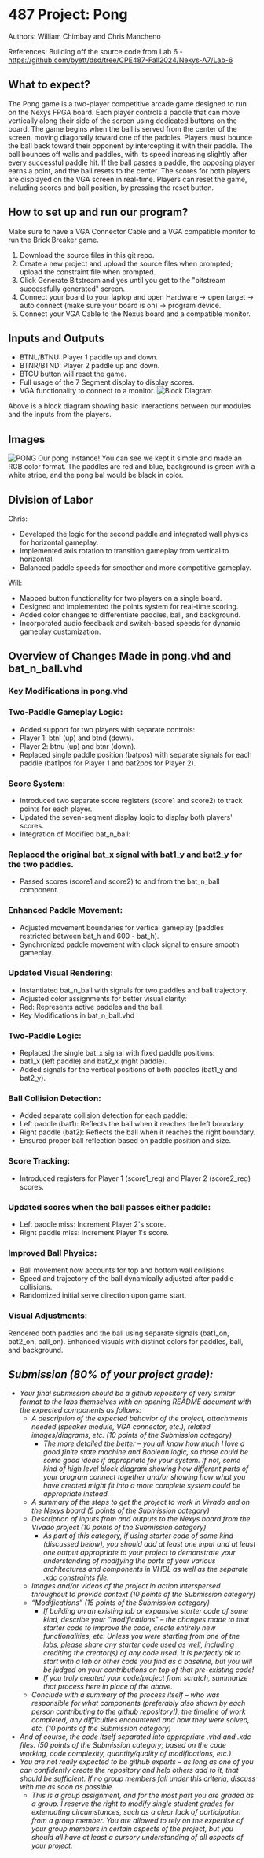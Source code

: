 # 487 Project: Pong
Authors: William Chimbay and Chris Mancheno

References: Building off the source code from Lab 6 - https://github.com/byett/dsd/tree/CPE487-Fall2024/Nexys-A7/Lab-6


## What to expect?
The Pong game is a two-player competitive arcade game designed to run on the Nexys FPGA board. Each player controls a paddle that can move vertically along their side of the screen using dedicated buttons on the board. The game begins when the ball is served from the center of the screen, moving diagonally toward one of the paddles. Players must bounce the ball back toward their opponent by intercepting it with their paddle. The ball bounces off walls and paddles, with its speed increasing slightly after every successful paddle hit. If the ball passes a paddle, the opposing player earns a point, and the ball resets to the center. The scores for both players are displayed on the VGA screen in real-time. Players can reset the game, including scores and ball position, by pressing the reset button.

## How to set up and run our program?
Make sure to have a VGA Connector Cable and a VGA compatible monitor to run the Brick Breaker game. 

1) Download the source files in this git repo.
2) Create a new project and upload the source files when prompted; upload the constraint file when prompted.
3) Click Generate Bitstream and yes until you get to the "bitstream successfully generated" screen.
4) Connect your board to your laptop and open Hardware -> open target -> auto connect (make sure your board is on) -> program device. 
5) Connect your VGA Cable to the Nexus board and a compatible monitor. 

## Inputs and Outputs
- BTNL/BTNU: Player 1 paddle up and down.
- BTNR/BTND: Player 2 paddle up and down.
- BTCU button will reset the game.
- Full usage of the 7 Segment display to display scores.
- VGA functionality to connect to a monitor.
![Block Diagram](https://github.com/cmanche/487Project/blob/main/pong.png)

Above is a block diagram showing basic interactions between our modules and the inputs from the players.

## Images
![PONG](https://github.com/cmanche/487Project/blob/main/20241216_164622403_iOS.jpg)
Our pong instance! You can see we kept it simple and made an RGB color format. The paddles are red and blue, background is green with a white stripe, and the pong bal would be black in color. 

## Division of Labor
Chris:
- Developed the logic for the second paddle and integrated wall physics for horizontal gameplay.
- Implemented axis rotation to transition gameplay from vertical to horizontal.
- Balanced paddle speeds for smoother and more competitive gameplay.

Will:
- Mapped button functionality for two players on a single board.
- Designed and implemented the points system for real-time scoring.
- Added color changes to differentiate paddles, ball, and background.
- Incorporated audio feedback and switch-based speeds for dynamic gameplay customization.

## Overview of Changes Made in pong.vhd and bat_n_ball.vhd
### Key Modifications in **pong.vhd**

### Two-Paddle Gameplay Logic:
- Added support for two players with separate controls:
- Player 1: btnl (up) and btnd (down).
- Player 2: btnu (up) and btnr (down).
- Replaced single paddle position (batpos) with separate signals for each paddle (bat1pos for Player 1 and bat2pos for Player 2).

### Score System:
- Introduced two separate score registers (score1 and score2) to track points for each player.
- Updated the seven-segment display logic to display both players' scores.
- Integration of Modified bat_n_ball:

### Replaced the original bat_x signal with bat1_y and bat2_y for the two paddles.
- Passed scores (score1 and score2) to and from the bat_n_ball component.
  
### Enhanced Paddle Movement:
- Adjusted movement boundaries for vertical gameplay (paddles restricted between bat_h and 600 - bat_h).
- Synchronized paddle movement with clock signal to ensure smooth gameplay.

### Updated Visual Rendering:
- Instantiated bat_n_ball with signals for two paddles and ball trajectory.
- Adjusted color assignments for better visual clarity:
- Red: Represents active paddles and the ball.
- Key Modifications in bat_n_ball.vhd
  
### Two-Paddle Logic:
- Replaced the single bat_x signal with fixed paddle positions:
- bat1_x (left paddle) and bat2_x (right paddle).
- Added signals for the vertical positions of both paddles (bat1_y and bat2_y).

### Ball Collision Detection:
- Added separate collision detection for each paddle:
- Left paddle (bat1): Reflects the ball when it reaches the left boundary.
- Right paddle (bat2): Reflects the ball when it reaches the right boundary.
- Ensured proper ball reflection based on paddle position and size.
  
### Score Tracking:
- Introduced registers for Player 1 (score1_reg) and Player 2 (score2_reg) scores.
  
### Updated scores when the ball passes either paddle:
- Left paddle miss: Increment Player 2's score.
- Right paddle miss: Increment Player 1's score.

### Improved Ball Physics:
- Ball movement now accounts for top and bottom wall collisions.
- Speed and trajectory of the ball dynamically adjusted after paddle collisions.
- Randomized initial serve direction upon game start.

### Visual Adjustments:
Rendered both paddles and the ball using separate signals (bat1_on, bat2_on, ball_on).
Enhanced visuals with distinct colors for paddles, ball, and background.


## _Submission (80% of your project grade):_
- _Your final submission should be a github repository of very similar format to the labs themselves with an opening README document with the expected components as follows:_
  - _A description of the expected behavior of the project, attachments needed (speaker module, VGA connector, etc.), related images/diagrams, etc. (10 points of the Submission category)_
    - _The more detailed the better – you all know how much I love a good finite state machine and Boolean logic, so those could be some good ideas if appropriate for your system. If          not, some kind of high level block diagram showing how different parts of your program connect together and/or showing how what you have created might fit into a more complete          system could be appropriate instead._
  - _A summary of the steps to get the project to work in Vivado and on the Nexys board (5 points of the Submission category)_
  - _Description of inputs from and outputs to the Nexys board from the Vivado project (10 points of the Submission category)_
    - _As part of this category, if using starter code of some kind (discussed below), you should add at least one input and at least one output appropriate to your project to           demonstrate your understanding of modifying the ports of your various architectures and components in VHDL as well as the separate .xdc constraints file._
  - _Images and/or videos of the project in action interspersed throughout to provide context (10 points of the Submission category)_
  - _“Modifications” (15 points of the Submission category)_
    - _If building on an existing lab or expansive starter code of some kind, describe your “modifications” – the changes made to that starter code to improve the code, create entirely new functionalities, etc. Unless you were starting from one of the labs, please share any starter code used as well, including crediting the creator(s) of any code used. It is perfectly ok to start with a lab or other code you find as a baseline, but you will be judged on your contributions on top of that pre-existing code!_
    - _If you truly created your code/project from scratch, summarize that process here in place of the above._
  - _Conclude with a summary of the process itself – who was responsible for what components (preferably also shown by each person contributing to the github repository!), the timeline of work completed, any difficulties encountered and how they were solved, etc. (10 points of the Submission category)_
- _And of course, the code itself separated into appropriate .vhd and .xdc files. (50 points of the Submission category; based on the code working, code complexity, quantity/quality of modifications, etc.)_
- _You are not really expected to be github experts – as long as one of you can confidently create the repository and help others add to it, that should be sufficient. If no group members fall under this criteria, discuss with me as soon as possible._
  - _This is a group assignment, and for the most part you are graded as a group. I reserve the right to modify single student grades for extenuating circumstances, such as a clear lack of participation from a group member. You are allowed to rely on the expertise of your group members in certain aspects of the project, but you should all have at least a cursory understanding of all aspects of your project._
